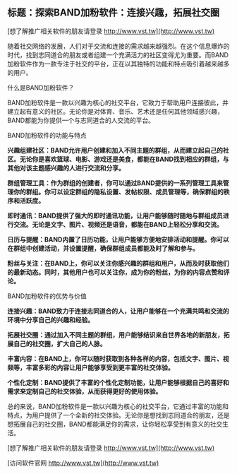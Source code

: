 ## **标题：探索BAND加粉软件：连接兴趣，拓展社交圈**

[想了解推广相关软件的朋友请登录 http://www.vst.tw](http://www.vst.tw)

随着社交网络的发展，人们对于交流和连接的需求越来越强烈。在这个信息爆炸的时代，找到志同道合的朋友或者组建一个充满活力的社区变得尤为重要。而BAND加粉软件作为一款专注于社交的平台，正在以其独特的功能和特点吸引着越来越多的用户。

什么是BAND加粉软件？

BAND加粉软件是一款以兴趣为核心的社交平台，它致力于帮助用户连接彼此，并建立起有意义的社区。无论你是对体育、音乐、艺术还是任何其他领域感兴趣，BAND都能为你提供一个与志同道合的人交流的平台。

BAND加粉软件的功能与特点

**兴趣组建社区：BAND允许用户创建和加入不同主题的群组，从而建立起自己的社区。无论你是喜欢篮球、电影、游戏还是美食，都能在BAND找到相应的群组，与其他对该主题感兴趣的人进行交流和分享。**

**群组管理工具：作为群组的创建者，你可以通过BAND提供的一系列管理工具来管理你的群组。你可以设定群组的隐私设置、发帖权限、成员管理等，确保群组的秩序和活跃度。**

**即时通讯：BAND提供了强大的即时通讯功能，让用户能够随时随地与群组成员进行交流。无论是文字、图片、视频还是语音，都能在BAND上轻松分享和交流。**

**日历与提醒：BAND内置了日历功能，让用户能够方便地安排活动和提醒。你可以在群组中创建活动，并设置提醒，确保群组成员都能及时了解和参与。**

**粉丝与关注：在BAND上，你可以关注你感兴趣的群组和用户，从而及时获取他们的最新动态。同时，其他用户也可以关注你，成为你的粉丝，为你的内容点赞和评论。**

BAND加粉软件的优势与价值

**连接兴趣：BAND致力于连接志同道合的人，让用户能够在一个充满共鸣和交流的环境中分享自己的兴趣和经验。**

**拓展社交圈：通过加入不同主题的群组，用户能够结识来自世界各地的新朋友，拓展自己的社交圈，扩大自己的人脉。**

**丰富内容：在BAND上，你可以随时获取到各种各样的内容，包括文字、图片、视频等，丰富多彩的内容让用户能够享受到更丰富的社交体验。**

**个性化定制：BAND提供了丰富的个性化定制功能，让用户能够根据自己的喜好和需求来定制自己的社交体验，从而获得更好的使用体验。**

总的来说，BAND加粉软件是一款以兴趣为核心的社交平台，它通过丰富的功能和特点，为用户提供了一个全新的社交体验。无论你是想找到志同道合的朋友，还是想拓展自己的社交圈，BAND都能满足你的需求，让你轻松享受到有意义的社交生活。

[想了解推广相关软件的朋友请登录 http://www.vst.tw](http://www.vst.tw)


[访问软件官网 http://www.vst.tw](http://www.vst.tw)
